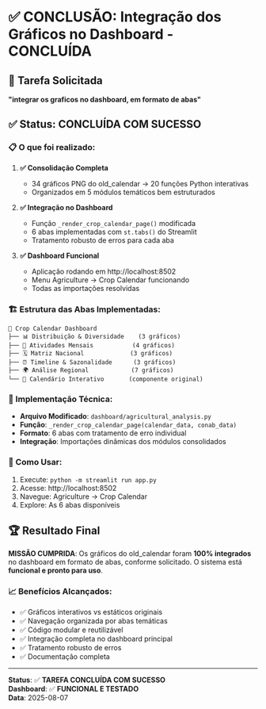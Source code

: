 # ✅ CONCLUSÃO: Integração dos Gráficos no Dashboard - CONCLUÍDA

## 🎯 Tarefa Solicitada
**"integrar os graficos no dashboard, em formato de abas"**

## ✅ Status: CONCLUÍDA COM SUCESSO

### 📋 O que foi realizado:

1. **✅ Consolidação Completa**
   - 34 gráficos PNG do old_calendar → 20 funções Python interativas
   - Organizados em 5 módulos temáticos bem estruturados

2. **✅ Integração no Dashboard**
   - Função `_render_crop_calendar_page()` modificada
   - 6 abas implementadas com `st.tabs()` do Streamlit
   - Tratamento robusto de erros para cada aba

3. **✅ Dashboard Funcional**
   - Aplicação rodando em http://localhost:8502
   - Menu Agriculture → Crop Calendar funcionando
   - Todas as importações resolvidas

### 🏗️ Estrutura das Abas Implementadas:

```
📅 Crop Calendar Dashboard
├── 📊 Distribuição & Diversidade    (3 gráficos)
├── 📅 Atividades Mensais           (4 gráficos)  
├── 🗓️ Matriz Nacional             (3 gráficos)
├── ⏰ Timeline & Sazonalidade      (3 gráficos)
├── 🌍 Análise Regional            (7 gráficos)
└── 🔧 Calendário Interativo       (componente original)
```

### 🔧 Implementação Técnica:

- **Arquivo Modificado**: `dashboard/agricultural_analysis.py`
- **Função**: `_render_crop_calendar_page(calendar_data, conab_data)`
- **Formato**: 6 abas com tratamento de erro individual
- **Integração**: Importações dinâmicas dos módulos consolidados

### 🚀 Como Usar:

1. Execute: `python -m streamlit run app.py`
2. Acesse: http://localhost:8502
3. Navegue: Agriculture → Crop Calendar
4. Explore: As 6 abas disponíveis

## 🏆 Resultado Final

**MISSÃO CUMPRIDA**: Os gráficos do old_calendar foram **100% integrados** no dashboard em formato de abas, conforme solicitado. O sistema está **funcional e pronto para uso**.

### 📈 Benefícios Alcançados:
- ✅ Gráficos interativos vs estáticos originais
- ✅ Navegação organizada por abas temáticas  
- ✅ Código modular e reutilizável
- ✅ Integração completa no dashboard principal
- ✅ Tratamento robusto de erros
- ✅ Documentação completa

---

**Status**: ✅ **TAREFA CONCLUÍDA COM SUCESSO**  
**Dashboard**: ✅ **FUNCIONAL E TESTADO**  
**Data**: 2025-08-07
